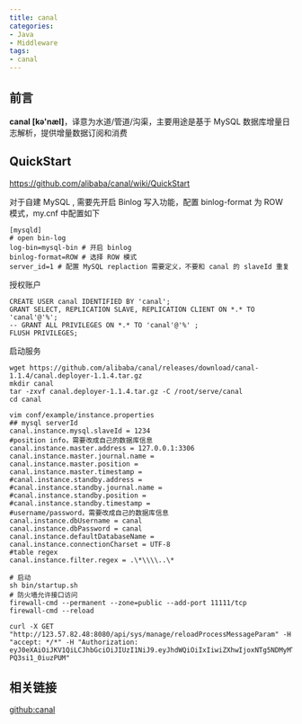 ```yaml
---
title: canal
categories: 
- Java
- Middleware
tags: 
- canal
---
```


## 前言

**canal [kə'næl]**，译意为水道/管道/沟渠，主要用途是基于 MySQL 数据库增量日志解析，提供增量数据订阅和消费

## QuickStart

https://github.com/alibaba/canal/wiki/QuickStart

对于自建 MySQL , 需要先开启 Binlog 写入功能，配置 binlog-format 为 ROW 模式，my.cnf 中配置如下

```
[mysqld]
# open bin-log
log-bin=mysql-bin # 开启 binlog
binlog-format=ROW # 选择 ROW 模式
server_id=1 # 配置 MySQL replaction 需要定义，不要和 canal 的 slaveId 重复
```

授权账户

```mysql
CREATE USER canal IDENTIFIED BY 'canal';  
GRANT SELECT, REPLICATION SLAVE, REPLICATION CLIENT ON *.* TO 'canal'@'%';
-- GRANT ALL PRIVILEGES ON *.* TO 'canal'@'%' ;
FLUSH PRIVILEGES;
```

启动服务

```shell
wget https://github.com/alibaba/canal/releases/download/canal-1.1.4/canal.deployer-1.1.4.tar.gz
mkdir canal
tar -zxvf canal.deployer-1.1.4.tar.gz -C /root/serve/canal
cd canal

vim conf/example/instance.properties
## mysql serverId
canal.instance.mysql.slaveId = 1234
#position info，需要改成自己的数据库信息
canal.instance.master.address = 127.0.0.1:3306 
canal.instance.master.journal.name = 
canal.instance.master.position = 
canal.instance.master.timestamp = 
#canal.instance.standby.address = 
#canal.instance.standby.journal.name =
#canal.instance.standby.position = 
#canal.instance.standby.timestamp = 
#username/password，需要改成自己的数据库信息
canal.instance.dbUsername = canal  
canal.instance.dbPassword = canal
canal.instance.defaultDatabaseName =
canal.instance.connectionCharset = UTF-8
#table regex
canal.instance.filter.regex = .\*\\\\..\*

# 启动
sh bin/startup.sh
# 防火墙允许接口访问
firewall-cmd --permanent --zone=public --add-port 11111/tcp
firewall-cmd --reload

```

```shell
curl -X GET "http://123.57.82.48:8080/api/sys/manage/reloadProcessMessageParam" -H "accept: */*" -H "Authorization: eyJ0eXAiOiJKV1QiLCJhbGciOiJIUzI1NiJ9.eyJhdWQiOiIxIiwiZXhwIjoxNTg5NDMyMTM0LCJpYXQiOjE1ODkzNDU3MzR9.xllDn9hrxu4XK8hGD3MsDJlug0KE-PQ3si1_0iuzPUM"
```





## 相关链接

[github:canal](https://github.com/alibaba/canal)